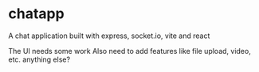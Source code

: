 # chatapp
A chat application built with express, socket.io, vite and react

The UI needs some work 
Also need to add features like file upload, video, etc.
anything else?
